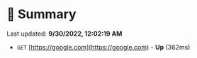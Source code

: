 # 📖 Summary
Last updated: **9/30/2022, 12:02:19 AM**

- `GET` [https://google.com](https://google.com) - **Up** (362ms)
